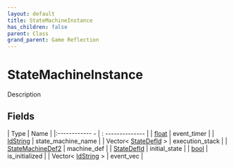 ```yaml
---
layout: default
title: StateMachineInstance
has_children: false
parent: Class
grand_parent: Game Reflection
---
```

# StateMachineInstance
Description 

## Fields
| Type | Name |
|:------------ - | : -------------- |
| [float](game-reflection/components/float.md) | event_timer |
| [IdString](game-reflection/components/id_string.md) | state_machine_name |
| Vector< [StateDefId](game-reflection/classes/state_def_id.md) > | execution_stack |
| [StateMachineDef2](game-reflection/components/state_machine_def2.md) | machine_def |
| [StateDefId](game-reflection/classes/state_def_id.md) | initial_state |
| [bool](game-reflection/components/bool.md) | is_initialized |
| Vector< [IdString](game-reflection/components/id_string.md) > | event_vec |

